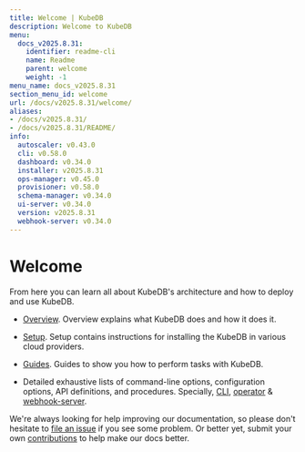 ```yaml
---
title: Welcome | KubeDB
description: Welcome to KubeDB
menu:
  docs_v2025.8.31:
    identifier: readme-cli
    name: Readme
    parent: welcome
    weight: -1
menu_name: docs_v2025.8.31
section_menu_id: welcome
url: /docs/v2025.8.31/welcome/
aliases:
- /docs/v2025.8.31/
- /docs/v2025.8.31/README/
info:
  autoscaler: v0.43.0
  cli: v0.58.0
  dashboard: v0.34.0
  installer: v2025.8.31
  ops-manager: v0.45.0
  provisioner: v0.58.0
  schema-manager: v0.34.0
  ui-server: v0.34.0
  version: v2025.8.31
  webhook-server: v0.34.0
---
```


# Welcome

From here you can learn all about KubeDB's architecture and how to deploy and use KubeDB.

- [Overview](/docs/v2025.8.31/overview/). Overview explains what KubeDB does and how it does it.

- [Setup](/docs/v2025.8.31/setup/). Setup contains instructions for installing the KubeDB in various cloud providers.

- [Guides](/docs/v2025.8.31/guides/). Guides to show you how to perform tasks with KubeDB.

- Detailed exhaustive lists of command-line options, configuration options, API definitions, and procedures. Specially, [CLI](/docs/v2025.8.31/reference/cli/), [operator](/docs/v2025.8.31/reference/operator/) & [webhook-server](/docs/v2025.8.31/reference/webhook-server/).

We're always looking for help improving our documentation, so please don't hesitate to [file an issue](https://github.com/kubedb/project/issues/new) if you see some problem. Or better yet, submit your own [contributions](/docs/v2025.8.31/CONTRIBUTING) to help make our docs better.
